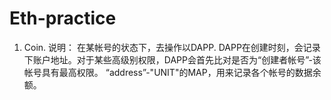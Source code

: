 # Eth-practice
1. Coin.
说明： 在某帐号的状态下，去操作以DAPP. DAPP在创建时刻，会记录下账户地址。对于某些高级别权限，DAPP会首先比对是否为“创建者帐号”-该帐号具有最高权限。
“address”-"UNIT"的MAP，用来记录各个帐号的数据余额。
